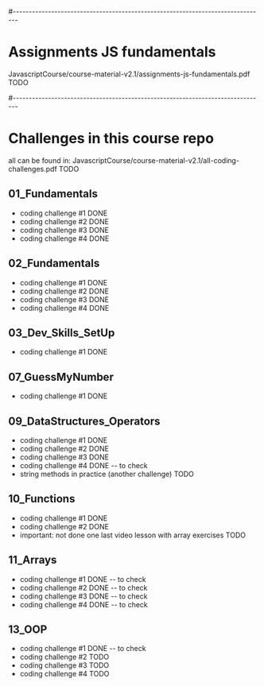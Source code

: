 #-------------------------------------------------------------------------------
# Assignments JS fundamentals
JavascriptCourse/course-material-v2.1/assignments-js-fundamentals.pdf TODO

#-------------------------------------------------------------------------------
# Challenges in this course repo

all can be found in:
JavascriptCourse/course-material-v2.1/all-coding-challenges.pdf TODO

## 01_Fundamentals
- coding challenge #1 DONE
- coding challenge #2 DONE
- coding challenge #3 DONE
- coding challenge #4 DONE

## 02_Fundamentals
- coding challenge #1 DONE
- coding challenge #2 DONE
- coding challenge #3 DONE
- coding challenge #4 DONE

## 03_Dev_Skills_SetUp
- coding challenge #1 DONE

## 07_GuessMyNumber
- coding challenge #1 DONE

## 09_DataStructures_Operators
- coding challenge #1 DONE
- coding challenge #2 DONE
- coding challenge #3 DONE
- coding challenge #4 DONE -- to check
- string methods in practice (another challenge) TODO

## 10_Functions
- coding challenge #1 DONE
- coding challenge #2 DONE
- important: not done one last video lesson with array exercises TODO

## 11_Arrays
- coding challenge #1 DONE -- to check
- coding challenge #2 DONE -- to check
- coding challenge #3 DONE -- to check
- coding challenge #4 DONE -- to check

## 13_OOP
- coding challenge #1 DONE -- to check
- coding challenge #2 TODO
- coding challenge #3 TODO
- coding challenge #4 TODO
